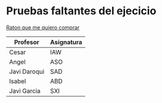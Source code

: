 # Pruebas faltantes del ejecicio

[Raton que me quiero comprar](https://www.amazon.es/Logitech-M330-Silent-Plus-inal%C3%A1mbrico/dp/B01K7GEAFC/ref=psdc_937890031_t1_B07W4DHT47)

|Profesor|Asignatura|
|---|---|
|Cesar|IAW|
|Angel|ASO|
|Javi Daroqui|SAD|
|Isabel|ABD|
|Javi Garcia|SXI|
